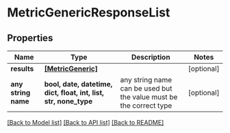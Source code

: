 # MetricGenericResponseList


## Properties
Name | Type | Description | Notes
------------ | ------------- | ------------- | -------------
**results** | [**[MetricGeneric]**](MetricGeneric.md) |  | [optional] 
**any string name** | **bool, date, datetime, dict, float, int, list, str, none_type** | any string name can be used but the value must be the correct type | [optional]

[[Back to Model list]](../README.md#documentation-for-models) [[Back to API list]](../README.md#documentation-for-api-endpoints) [[Back to README]](../README.md)


